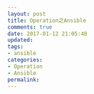 ```yaml
---
layout: post
title: Operation之Ansible
comments: true
date: 2017-01-12 21:05:48
updated:
tags:
- ansible
categories:
- Operation
- Ansible
permalink:
---
```

